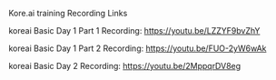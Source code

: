 Kore.ai training Recording Links

koreai Basic Day 1 Part 1 Recording:  https://youtu.be/LZZYF9bvZhY

koreai Basic Day 1 Part 2 Recording:  https://youtu.be/FUO-2yW6wAk

koreai Basic Day 2 Recording:  https://youtu.be/2MppqrDV8eg
